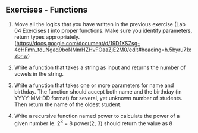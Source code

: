 ## Exercises  - Functions

1. Move all the logics that you have written in the previous exercise (Lab 04 Exercises ) into proper functions. Make sure you identify parameters, return types appropriately. (https://docs.google.com/document/d/19D1XSZsg-4cHFmn_tduNgaq9boNMmHZHvFOaaZjE2M0/edit#heading=h.5byru71xzbnw)

2. Write a function that takes a string as input and returns the number of vowels in the string.

3. Write a function that takes one or more parameters for name and birthday. The function should accept both name and the birthday (in YYYY-MM-DD format) for several, yet unknown number of students. Then return the name of the oldest student.

4. Write a recursive function named power to calculate the power of a given number
Ie.  2<sup>3</sup> = 8
power(2, 3) should return the value as 8
